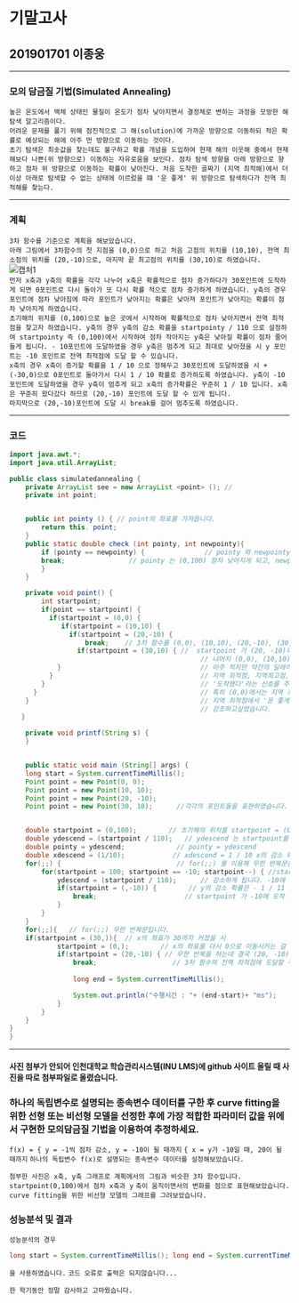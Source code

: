

# 기말고사  

## 201901701 이종웅  

---  
### 모의 담금질 기법(Simulated Annealing)  

`높은 온도에서 액체 상태인 물질이 온도가 점차 낮아지면서 결정체로 변하는 과정을 모방한 해 탐색 알고리즘이다.`  
`어려운 문제를 풀기 위해 점진적으로 그 해(solution)에 가까운 방향으로 이동하되 적은 확률로 예상되는 해에 아주 먼 방향으로 이동하는 것이다.`  
`초기 탐색은 최솟값을 찾는데도 불구하고 확률 개념을 도입하여 현재 해의 이웃해 중에서 현재 해보다 나쁜(위 방향으로) 이동하는 자유로움을 보인다. 점차 탐색 방향을 아래 방향으로 향하고 점차 위 방향으로 이동하는 확률이 낮아진다. 처음 도착한 골짜기 (지역 최적해)에서 더 이상 아래로 탐색할 수 없는 상태에 이르렀을 떄 '운 좋게' 위 방향으로 탐색하다가 전역 최적해를 찾는다.`  

---

### 계획

`3차 함수를 기준으로 계획을 해보았습니다.`  
`아래 그림에서 3차함수의 첫 지점을 (0,0)으로 하고 처음 고점의 위치를 (10,10), 전역 최소점의 위치를 (20,-10)으로, 마지막 끝 최고점의 위치를 (30,10)로 하였습니다.`  
![캡처1](https://user-images.githubusercontent.com/80937145/121676697-e69d6000-caef-11eb-8805-2cde384cc0e5.PNG)  
`먼저 x축과 y축의 확률을 각각 나누어 x축은 확률적으로 점차 증가하다가 30포인트에 도착하게 되면 0포인트로 다시 돌아가 또 다시 확률 적으로 점차 증가하게 하였습니다. y축의 경우 포인트에 점차 낮아짐에 따라 포인트가 낮아지는 확률은 낮아져 포인트가 낮아지는 확률이 점차 낮아지게 하였습니다.`  
`초기해의 위치를 (0,100)으로 높은 곳에서 시작하여 확률적으로 점차 낮아지면서 전역 최적점을 찾고자 하였습니다. y축의 경우 y축의 감소 확률을 startpointy / 110 으로 설정하여 startpointy 즉 (0,100)에서 시작하여 점차 작아지는 y축은 낮아질 확률이 점차 줄어들게 됩니다. - 10포인트에 도달하였을 경우 y축은 멈추게 되고 최대로 낮아졌을 시 y 포인트는 -10 포인트로 전역 최적점에 도달 할 수 있습니다. `  
`x축의 경우 x축이 증가할 확률을 1 / 10 으로 정해두고 30포인트에 도달하였을 시 +(-30,0)으로 0포인트로 돌아가서 다시 1 / 10 확률로 증가하도록 하였습니다. y축이 -10 포인트에 도달하였을 경우 y축이 멈추게 되고 x축의 증가확률은 꾸준히 1 / 10 입니다. x축은 꾸준히 왔다갔다 하므로 (20,-10) 포인트에 도달 할 수 있게 됩니다.`  
`마지막으로 (20,-10)포인트에 도달 시 break를 걸어 멈추도록 하였습니다.`  

---

### 코드

```java
import java.awt.*;
import java.util.ArrayList;

public class simulatedannealing {
    private ArrayList see = new ArrayList <point> (); //
    private int point;


    public int pointy () { // point의 좌표를 가져옵니다.
        return this. point;
    }
    public static double check (int pointy, int newpointy){
        if (pointy == newpointy) {               // pointy 와 newpointy가 같게되면 멈추게 됩니다.
        break;                // pointy 는 (0,100) 점차 낮아지게 되고, newpointy는 (0,-10)입니다.
        }
    }

    private void point() {
        int startpoint;
        if(point == startpoint) {
          if(startpoint = (0,0) {
             if(startpoint = (10,10) {
               if(startpoint = (20,-10) {
                   break;    // 3차 함수를 (0,0), (10,10), (20,-10), (30,10)으로 표현을 해보았습니다.
                 if(startpoint = (30,10) { //  startpoint 가 (20, -10)에 도착하게 되면 멈추게 됩니다. 
                                                // 나머지 (0,0), (10,10), (30,10)에 도착 시 if문에 의해서
            }                                   // 아주 적지만 약간의 딜레이를 주고자 하였습니다.
          }                                     // 지역 최적점, 지역최고점, 전역 최고점 포인트에 도착 시 
        }                                       // '도착했다'라는 신호를 주고자 하였습니다.
      }                                         // 특히 (0,0)에서는 지역 최적점이라는 점을 강조하고자 하였습니다.
    }                                           // 지역 최적점에서 '운 좋게' 탐색하다가 전역 최적점을 발견했다는 걸
                                                // 강조하고싶었습니다.
   }

    private void printf(String s) {
    }


    public static void main (String[] args) {
    long start = System.currentTimeMillis();
    Point point = new Point(0, 0);
    Point point = new Point(10, 10);
    Point point = new Point(20, -10);
    Point point = new Point(30, 10);      //각각의 포인트들을 표현하였습니다.


    double startpoint = (0,100);        // 초기해의 위치를 startpoint = (0,100)으로 지정하였습니다.
    double ydescend = (startpoint / 110);   // ydescend 는 startpoint를 110으로 나눈 것입니다.
    double pointy = ydescend;             // pointy = ydescend 
    double xdescend = (1/10);            // xdescend = 1 / 10 x의 감소 확률을 1 / 10 로 표현하고 싶었습니다.
    for(;;) {                             // for(;;) 를 이용해 무한 반복문을 만들었습니다.
        for(startpoint = 100; startpoint == -10; startpoint--) { //startpoint가 100에서 시작하여 -10이 될 때까지 점차
            ydescend = (startpoint / 110);      // 감소하게 됩니다. -10에 도착할 시 ydescend = (startpoint / 110);
            if(startpoint = (,-10)) {        // y의 감소 확률은 - 1 / 11 로 증가할 수도 있게 됩니다.
                break;                      // startpoint 가 -10에 도착 시 멈추도록 하고 싶었습니다.
            }
        }
    }
    for(;;){   // for(;;) 무한 반복문입니다.
    if(startpoint = (30,)){  // x의 좌표가 30까지 커졌을 시 
            startpoint = (0,);        // x의 좌표를 다시 0으로 이동시키는 걸 무한 반복하게 됩니다. 
            if(startpoint = (20,-10) { // 무한 반복을 하는데 결국 (20, -10) 포인트에 도달 시 멈추게 되고
                break;                   // 3차 함수의 전역 최적점에 도달할 수 있게 됩니다.
                
                long end = System.currentTimeMillis();

                System.out.println("수행시간 : "+ (end-start)+ "ms");
            }
        }
    }
}
}
```
---
#### 사진 첨부가 안되어 인천대학교 학습관리시스템(INU LMS)에 github 사이트 올릴 때 사진을 따로 첨부파일로 올렸습니다. 

### 하나의 독립변수로 설명되는 종속변수 데이터를 구한 후 curve fitting을 위한 선형 또는 비선형 모델을 선정한 후에 가장 적합한 파라미터 값을 위에서 구현한 모의담금질 기법을 이용하여 추정하세요.

`f(x) = { y = -1씩 점차 감소, y = -10이 될 때까지`
       `{ x = y가 -10일 때, 20이 될 때까지`
 `하나의 독립변수 f(x)로 설명되는 종속변수 데이터를 설정해보았습니다.`
 
 `첨부한 사진은 x축, y축 그래프로 계획에서의 그림과 비슷한 3차 함수입니다. startpoint(0,100)에서 점차 x축과 y`
 `축이 움직이면서의 변화를 점으로 표현해보았습니다. curve fitting을 위한 비선형 모델의 그래프를 그려보았습니다.`
 
 ### 성능분석 및 결과
 
 `성능분석의 경우`
  ```java
  long start = System.currentTimeMillis(); long end = System.currentTimeMillis(); System.out.println("수행시간 : "+ (end-start)+ "ms");
  ```
  `을 사용하였습니다.`
  `코드 오류로 출력은 되지않습니다...`
 
 `한 학기동안 정말 감사하고 고마웠습니다.`
